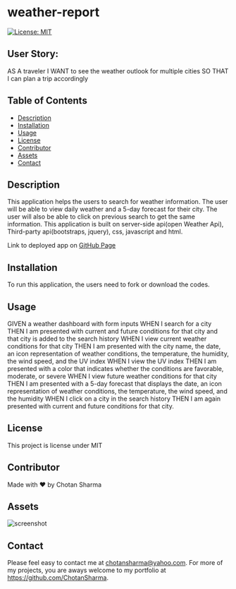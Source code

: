 # weather-report

[![License: MIT](https://img.shields.io/badge/License-MIT-yellow.svg)](https://opensource.org/licenses/MIT)

## User Story:
AS A traveler
I WANT to see the weather outlook for multiple cities
SO THAT I can plan a trip accordingly

## Table of Contents
* [Description](#description)
* [Installation](#installation)
* [Usage](#usage)
* [License](#license)
* [Contributor](#contributor)
* [Assets](#assets)
* [Contact](#contact)

## Description
This application helps the users to search for weather information. The user will be able to view daily weather and a 5-day forecast for their city. The user will also be able to click on previous search to get the same information. This application is built on server-side api(open Weather Api), Third-party api(bootstraps, jquery), css, javascript and html.

Link to deployed app on [GitHub Page]()


## Installation 
To run this application, the users need to fork or download the codes.

## Usage 
GIVEN a weather dashboard with form inputs
WHEN I search for a city
THEN I am presented with current and future conditions for that city and that city is added to the search history
WHEN I view current weather conditions for that city
THEN I am presented with the city name, the date, an icon representation of weather conditions, the temperature, the humidity, the wind speed, and the UV index
WHEN I view the UV index
THEN I am presented with a color that indicates whether the conditions are favorable, moderate, or severe
WHEN I view future weather conditions for that city
THEN I am presented with a 5-day forecast that displays the date, an icon representation of weather conditions, the temperature, the wind speed, and the humidity
WHEN I click on a city in the search history
THEN I am again presented with current and future conditions for that city.

## License 
This project is license under MIT

## Contributor
Made with ❤️ by Chotan Sharma

## Assets
![screenshot]()

## Contact
Please  feel easy to contact me at chotansharma@yahoo.com. For more of my projects, you are aways welcome to my portfolio at https://github.com/ChotanSharma.
